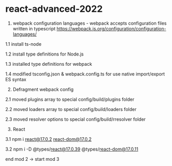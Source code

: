 # react-advanced-2022

1. webpack configuration languages - webpack accepts configuration files written in  typescript
https://webpack.js.org/configuration/configuration-languages/

1.1 install ts-node

1.2 install type definitions for Node.js

1.3 installed type definitions for webpack 

1.4 modified tsconfig.json & webpack.config.ts for use native import/export ES syntax



2. Defragment webpack config

2.1 moved plugins array to special config/build/plugins folder

2.2 moved loaders array to special config/build/loaders folder

2.3 moved resolver options to special config/build/rresolver folder

3. React

3.1 npm i react@17.0.2 react-dom@17.0.2

3.2 npm i -D @types/react@17.0.39 @types/react-dom@17.0.11


end mod 2 -> start mod 3